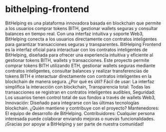 # bithelping-frontend
BitHelping es una plataforma innovadora basada en blockchain que permite a los usuarios comprar tokens BITH, gestionar wallets seguras y consultar balances en tiempo real. Con una interfaz intuitiva y soporte Web3, BitHelping conecta a los usuarios directamente con contratos inteligentes para garantizar transacciones seguras y transparentes.
BitHelping Frontend es la interfaz oficial para interactuar con los contratos inteligentes de BitHelping, diseñada para ofrecer una experiencia intuitiva y eficiente al gestionar tokens BITH, wallets y transacciones.
Este proyecto permite comprar tokens BITH utilizando ETH, gestionar wallets seguras mediante contratos inteligentes, consultar balances y realizar transferencias de tokens BITH e interactuar directamente con contratos inteligentes en la blockchain de manera segura.
¿Por qué es útil? Fácil de usar: La interfaz simplifica la interacción con blockchain, Transparencia total: Todas las transacciones se registran en contratos inteligentes audibles, Seguridad: Los usuarios tienen control total de sus fondos a través de wallets Web3, Innovación: Diseñado para integrarse con las últimas tecnologías blockchain.
¿Quién mantiene y contribuye con el proyecto? Mantenedores: El equipo de desarrollo de BitHelping.
Contribuidores: Cualquier persona interesada puede colaborar enviando mejoras o nuevas funcionalidades.
¡Gracias por apoyar a BitHelping y ser parte de nuestra comunidad!

